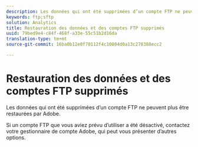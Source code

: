```yaml
---
description: Les données qui ont été supprimées d’un compte FTP ne peuvent plus être restaurées par Adobe.
keywords: ftp;sftp
solution: Analytics
title: Restauration des données et des comptes FTP supprimés
uuid: 79bed9e4-c84f-468f-a33e-55c51b2d16da
translation-type: tm+mt
source-git-commit: 16ba0b12e0f70112f4c10804d0a13c278388ecc2

---
```



# Restauration des données et des comptes FTP supprimés

Les données qui ont été supprimées d’un compte FTP ne peuvent plus être restaurées par Adobe.

Si un compte FTP que vous aviez prévu d’utiliser a été désactivé, contactez votre gestionnaire de compte Adobe, qui peut vous présenter d’autres options.
